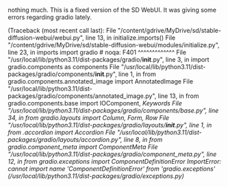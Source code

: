 nothing much. This is a fixed version of the SD WebUI.
It was giving some errors regarding gradio lately.

(Traceback (most recent call last):
  File "/content/gdrive/MyDrive/sd/stable-diffusion-webui/webui.py", line 13, in <module>
    initialize.imports()
  File "/content/gdrive/MyDrive/sd/stable-diffusion-webui/modules/initialize.py", line 23, in imports
    import gradio  # noqa: F401
    ^^^^^^^^^^^^^
  File "/usr/local/lib/python3.11/dist-packages/gradio/__init__.py", line 3, in <module>
    import gradio.components as components
  File "/usr/local/lib/python3.11/dist-packages/gradio/components/__init__.py", line 1, in <module>
    from gradio.components.annotated_image import AnnotatedImage
  File "/usr/local/lib/python3.11/dist-packages/gradio/components/annotated_image.py", line 13, in <module>
    from gradio.components.base import IOComponent, _Keywords
  File "/usr/local/lib/python3.11/dist-packages/gradio/components/base.py", line 34, in <module>
    from gradio.layouts import Column, Form, Row
  File "/usr/local/lib/python3.11/dist-packages/gradio/layouts/__init__.py", line 1, in <module>
    from .accordion import Accordion
  File "/usr/local/lib/python3.11/dist-packages/gradio/layouts/accordion.py", line 8, in <module>
    from gradio.component_meta import ComponentMeta
  File "/usr/local/lib/python3.11/dist-packages/gradio/component_meta.py", line 12, in <module>
    from gradio.exceptions import ComponentDefinitionError
ImportError: cannot import name 'ComponentDefinitionError' from 'gradio.exceptions' (/usr/local/lib/python3.11/dist-packages/gradio/exceptions.py)_



